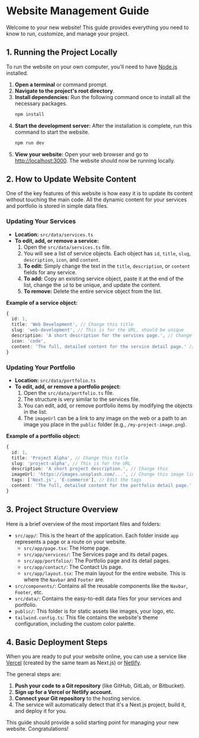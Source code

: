# Website Management Guide

Welcome to your new website! This guide provides everything you need to know to run, customize, and manage your project.

## 1. Running the Project Locally

To run the website on your own computer, you'll need to have [Node.js](https://nodejs.org/) installed.

1.  **Open a terminal** or command prompt.
2.  **Navigate to the project's root directory**.
3.  **Install dependencies:** Run the following command once to install all the necessary packages.
    ```bash
    npm install
    ```
4.  **Start the development server:** After the installation is complete, run this command to start the website.
    ```bash
    npm run dev
    ```
5.  **View your website:** Open your web browser and go to [http://localhost:3000](http://localhost:3000). The website should now be running locally.

## 2. How to Update Website Content

One of the key features of this website is how easy it is to update its content without touching the main code. All the dynamic content for your services and portfolio is stored in simple data files.

### Updating Your Services

-   **Location:** `src/data/services.ts`
-   **To edit, add, or remove a service:**
    1.  Open the `src/data/services.ts` file.
    2.  You will see a list of service objects. Each object has `id`, `title`, `slug`, `description`, `icon`, and `content`.
    3.  **To edit:** Simply change the text in the `title`, `description`, or `content` fields for any service.
    4.  **To add:** Copy an existing service object, paste it at the end of the list, change the `id` to be unique, and update the content.
    5.  **To remove:** Delete the entire service object from the list.

**Example of a service object:**
```typescript
{
  id: 1,
  title: 'Web Development', // Change this title
  slug: 'web-development', // This is for the URL, should be unique
  description: 'A short description for the services page.', // Change this
  icon: 'code',
  content: 'The full, detailed content for the service detail page.' // Change this
}
```

### Updating Your Portfolio

-   **Location:** `src/data/portfolio.ts`
-   **To edit, add, or remove a portfolio project:**
    1.  Open the `src/data/portfolio.ts` file.
    2.  The structure is very similar to the services file.
    3.  You can edit, add, or remove portfolio items by modifying the objects in the list.
    4.  The `imageUrl` can be a link to any image on the web or a path to an image you place in the `public` folder (e.g., `/my-project-image.png`).

**Example of a portfolio object:**
```typescript
{
  id: 1,
  title: 'Project Alpha', // Change this title
  slug: 'project-alpha', // This is for the URL
  description: 'A short project description.', // Change this
  imageUrl: 'https://images.unsplash.com/...', // Change this image link
  tags: ['Next.js', 'E-commerce'], // Edit the tags
  content: 'The full, detailed content for the portfolio detail page.' // Change this
}
```

## 3. Project Structure Overview

Here is a brief overview of the most important files and folders:

-   `src/app/`: This is the heart of the application. Each folder inside `app` represents a page or a route on your website.
    -   `src/app/page.tsx`: The Home page.
    -   `src/app/services/`: The Services page and its detail pages.
    -   `src/app/portfolio/`: The Portfolio page and its detail pages.
    -   `src/app/contact/`: The Contact Us page.
    -   `src/app/layout.tsx`: The main layout for the entire website. This is where the `Navbar` and `Footer` are.
-   `src/components/`: Contains all the reusable components like the `Navbar`, `Footer`, etc.
-   `src/data/`: Contains the easy-to-edit data files for your services and portfolio.
-   `public/`: This folder is for static assets like images, your logo, etc.
-   `tailwind.config.ts`: This file contains the website's theme configuration, including the custom color palette.

## 4. Basic Deployment Steps

When you are ready to put your website online, you can use a service like [Vercel](https://vercel.com/) (created by the same team as Next.js) or [Netlify](https://www.netlify.com/).

The general steps are:
1.  **Push your code to a Git repository** (like GitHub, GitLab, or Bitbucket).
2.  **Sign up for a Vercel or Netlify account.**
3.  **Connect your Git repository** to the hosting service.
4.  The service will automatically detect that it's a Next.js project, build it, and deploy it for you.

This guide should provide a solid starting point for managing your new website. Congratulations!